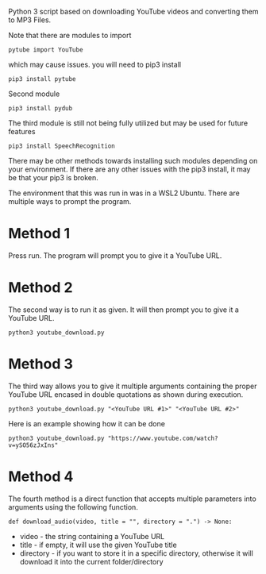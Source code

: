 Python 3 script based on downloading YouTube videos and converting them to MP3 Files.

Note that there are modules to import

`pytube import YouTube`

which may cause issues. you will need to pip3 install

`pip3 install pytube`

Second module

`pip3 install pydub`

The third module is still not being fully utilized but may be used for future features

`pip3 install SpeechRecognition`

There may be other methods towards installing such modules depending on your environment.
If there are any other issues with the pip3 install, it may be that your pip3 is broken.

The environment that this was run in was in a WSL2 Ubuntu. There are multiple ways to prompt the program.

# Method 1

Press run. The program will prompt you to give it a YouTube URL.

# Method 2

The second way is to run it as given. It will then prompt you to give it a YouTube URL.

`python3 youtube_download.py`

# Method 3

The third way allows you to give it multiple arguments containing the proper YouTube URL encased in double quotations as shown during execution.

`python3 youtube_download.py "<YouTube URL #1>" "<YouTube URL #2>"`

Here is an example showing how it can be done

`python3 youtube_download.py "https://www.youtube.com/watch?v=ySO56zJxIns"`

# Method 4

The fourth method is a direct function that accepts multiple parameters into arguments using the following function.

`def download_audio(video, title = "", directory = ".") -> None:`

* video - the string containing a YouTube URL
* title - if empty, it will use the given YouTube title
* directory - if you want to store it in a specific directory, otherwise it will download it into the current folder/directory
